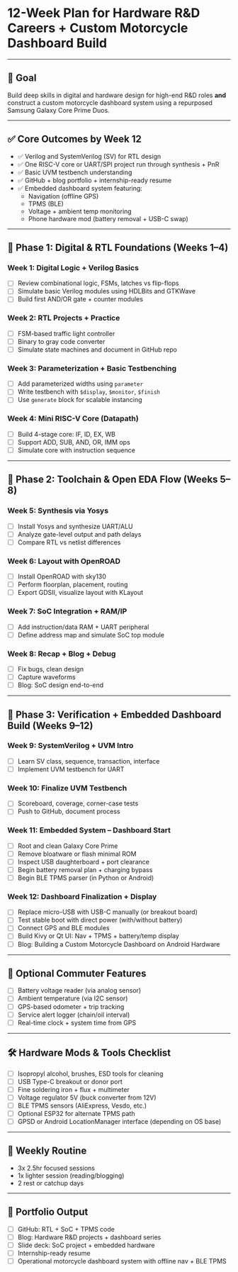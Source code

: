# 12-Week Plan for Hardware R&D Careers + Custom Motorcycle Dashboard Build

---

## 🧬 Goal
Build deep skills in digital and hardware design for high-end R&D roles **and** construct a custom motorcycle dashboard system using a repurposed Samsung Galaxy Core Prime Duos.

---

## ✅ Core Outcomes by Week 12
- ✅ Verilog and SystemVerilog (SV) for RTL design
- ✅ One RISC-V core or UART/SPI project run through synthesis + PnR
- ✅ Basic UVM testbench understanding
- ✅ GitHub + blog portfolio + internship-ready resume
- ✅ Embedded dashboard system featuring:
  - Navigation (offline GPS)
  - TPMS (BLE)
  - Voltage + ambient temp monitoring
  - Phone hardware mod (battery removal + USB-C swap)

---

## 📅 Phase 1: Digital & RTL Foundations (Weeks 1–4)

### Week 1: Digital Logic + Verilog Basics
- [ ] Review combinational logic, FSMs, latches vs flip-flops
- [ ] Simulate basic Verilog modules using HDLBits and GTKWave
- [ ] Build first AND/OR gate + counter modules

### Week 2: RTL Projects + Practice
- [ ] FSM-based traffic light controller
- [ ] Binary to gray code converter
- [ ] Simulate state machines and document in GitHub repo

### Week 3: Parameterization + Basic Testbenching
- [ ] Add parameterized widths using `parameter`
- [ ] Write testbench with `$display`, `$monitor`, `$finish`
- [ ] Use `generate` block for scalable instancing

### Week 4: Mini RISC-V Core (Datapath)
- [ ] Build 4-stage core: IF, ID, EX, WB
- [ ] Support ADD, SUB, AND, OR, IMM ops
- [ ] Simulate core with instruction sequence

---

## 📅 Phase 2: Toolchain & Open EDA Flow (Weeks 5–8)

### Week 5: Synthesis via Yosys
- [ ] Install Yosys and synthesize UART/ALU
- [ ] Analyze gate-level output and path delays
- [ ] Compare RTL vs netlist differences

### Week 6: Layout with OpenROAD
- [ ] Install OpenROAD with sky130
- [ ] Perform floorplan, placement, routing
- [ ] Export GDSII, visualize layout with KLayout

### Week 7: SoC Integration + RAM/IP
- [ ] Add instruction/data RAM + UART peripheral
- [ ] Define address map and simulate SoC top module

### Week 8: Recap + Blog + Debug
- [ ] Fix bugs, clean design
- [ ] Capture waveforms
- [ ] Blog: SoC design end-to-end

---

## 📅 Phase 3: Verification + Embedded Dashboard Build (Weeks 9–12)

### Week 9: SystemVerilog + UVM Intro
- [ ] Learn SV class, sequence, transaction, interface
- [ ] Implement UVM testbench for UART

### Week 10: Finalize UVM Testbench
- [ ] Scoreboard, coverage, corner-case tests
- [ ] Push to GitHub, document process

### Week 11: Embedded System – Dashboard Start
- [ ] Root and clean Galaxy Core Prime
- [ ] Remove bloatware or flash minimal ROM
- [ ] Inspect USB daughterboard + port clearance
- [ ] Begin battery removal plan + charging bypass
- [ ] Begin BLE TPMS parser (in Python or Android)

### Week 12: Dashboard Finalization + Display
- [ ] Replace micro-USB with USB-C manually (or breakout board)
- [ ] Test stable boot with direct power (with/without battery)
- [ ] Connect GPS and BLE modules
- [ ] Build Kivy or Qt UI: Nav + TPMS + battery/temp display
- [ ] Blog: Building a Custom Motorcycle Dashboard on Android Hardware

---

## 🧠 Optional Commuter Features
- [ ] Battery voltage reader (via analog sensor)
- [ ] Ambient temperature (via I2C sensor)
- [ ] GPS-based odometer + trip tracking
- [ ] Service alert logger (chain/oil interval)
- [ ] Real-time clock + system time from GPS

---

## 🛠️ Hardware Mods & Tools Checklist
- [ ] Isopropyl alcohol, brushes, ESD tools for cleaning
- [ ] USB Type-C breakout or donor port
- [ ] Fine soldering iron + flux + multimeter
- [ ] Voltage regulator 5V (buck converter from 12V)
- [ ] BLE TPMS sensors (AliExpress, Vesdo, etc.)
- [ ] Optional ESP32 for alternate TPMS path
- [ ] GPSD or Android LocationManager interface (depending on OS base)

---

## 🔔 Weekly Routine
- 3x 2.5hr focused sessions
- 1x lighter session (reading/blogging)
- 2 rest or catchup days

---

## 💼 Portfolio Output
- [ ] GitHub: RTL + SoC + TPMS code
- [ ] Blog: Hardware R&D projects + dashboard series
- [ ] Slide deck: SoC project + embedded hardware
- [ ] Internship-ready resume
- [ ] Operational motorcycle dashboard system with offline nav + BLE TPMS
